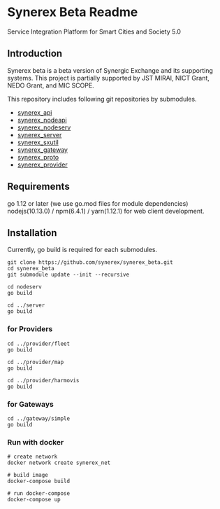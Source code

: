 # Synerex Beta Readme
Service Integration Platform for Smart Cities and Society 5.0

## Introduction
Synerex beta is a beta version of Synergic Exchange and its supporting systems.
This project is partially supported by JST MIRAI, NICT Grant, NEDO Grant, and MIC SCOPE.

This repository includes following git repositories by submodules.
- [synerex_api](https://github.com/synerex/synerex_api)
- [synerex_nodeapi](https://github.com/synerex/synerex_nodeapi)
- [synerex_nodeserv](https://github.com/synerex/synerex_nodeserv)
- [synerex_server](https://github.com/synerex/synerex_server)
- [synerex_sxutil](https://github.com/synerex/synerex_sxutil)
- [synerex_gateway](https://github.com/synerex/synerex_gateway)
- [synerex_proto](https://github.com/synerex/synerex_proto)
- [synerex_provider](https://github.com/synerex/synerex_provider)

## Requirements
go 1.12 or later (we use go.mod files for module dependencies)
nodejs(10.13.0) / npm(6.4.1) / yarn(1.12.1) for web client development.

## Installation
Currently, go build is required for each submodules.

    git clone https://github.com/synerex/synerex_beta.git
    cd synerex_beta
    git submodule update --init --recursive

    cd nodeserv
    go build

    cd ../server
    go build

### for Providers

    cd ../provider/fleet
    go build

    cd ../provider/map
    go build

    cd ../provider/harmovis
    go build

### for Gateways

    cd ../gateway/simple
    go build

### Run with docker
``` shell
# create network
docker network create synerex_net

# build image
docker-compose build

# run docker-compose
docker-compose up
```
